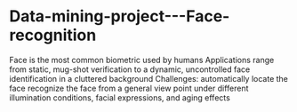 # Data-mining-project---Face-recognition
Face is the most common biometric used by humans
Applications range from static, mug-shot verification to a dynamic, uncontrolled face identification in a cluttered background
Challenges: 
automatically locate the face 
recognize the face from a general view point under different illumination conditions, facial expressions, and aging effects
